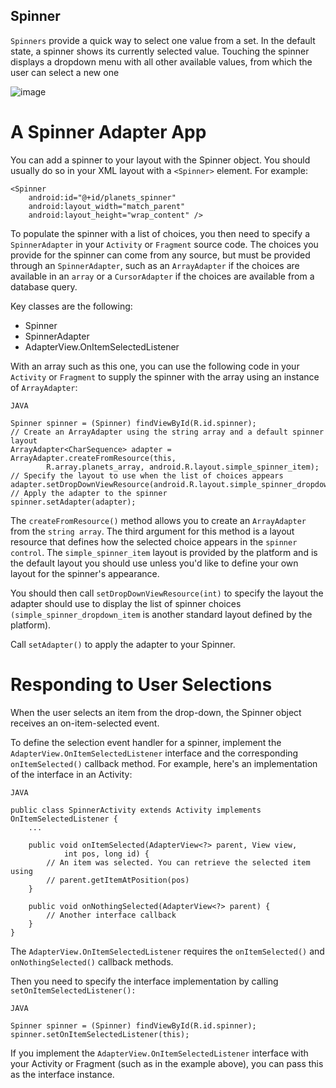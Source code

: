 ## Spinner
`Spinners` provide a quick way to select one value from a set. In the default state, a spinner shows its currently selected value. Touching the spinner displays a dropdown menu with all other available values, from which the user can select a new one

![image](https://user-images.githubusercontent.com/65861136/115913226-fe098680-a478-11eb-899d-235fdcde1a11.png)

# A Spinner Adapter App
You can add a spinner to your layout with the Spinner object. You should usually do so in your XML layout with a `<Spinner>` element. For example:

```
<Spinner
    android:id="@+id/planets_spinner"
    android:layout_width="match_parent"
    android:layout_height="wrap_content" />
```    
To populate the spinner with a list of choices, you then need to specify a `SpinnerAdapter` in your `Activity` or `Fragment` source code.
The choices you provide for the spinner can come from any source, but must be provided through an `SpinnerAdapter`, such as an `ArrayAdapter` if the choices are available in an `array` or a `CursorAdapter` if the choices are available from a database query.


Key classes are the following:

- Spinner
- SpinnerAdapter
- AdapterView.OnItemSelectedListener

With an array such as this one, you can use the following code in your `Activity` or `Fragment` to supply the spinner with the array using an instance of `ArrayAdapter`:

```
JAVA

Spinner spinner = (Spinner) findViewById(R.id.spinner);
// Create an ArrayAdapter using the string array and a default spinner layout
ArrayAdapter<CharSequence> adapter = ArrayAdapter.createFromResource(this,
        R.array.planets_array, android.R.layout.simple_spinner_item);
// Specify the layout to use when the list of choices appears
adapter.setDropDownViewResource(android.R.layout.simple_spinner_dropdown_item);
// Apply the adapter to the spinner
spinner.setAdapter(adapter);
```
The `createFromResource()` method allows you to create an `ArrayAdapter` from the `string array`. The third argument for this method is a layout resource that defines how the selected choice appears in the `spinner control`. The `simple_spinner_item` layout is provided by the platform and is the default layout you should use unless you'd like to define your own layout for the spinner's appearance.

You should then call `setDropDownViewResource(int)` to specify the layout the adapter should use to display the list of spinner choices `(simple_spinner_dropdown_item` is another standard layout defined by the platform).

Call `setAdapter()` to apply the adapter to your Spinner.

# Responding to User Selections
When the user selects an item from the drop-down, the Spinner object receives an on-item-selected event.

To define the selection event handler for a spinner, implement the `AdapterView.OnItemSelectedListener` interface and the corresponding `onItemSelected()` callback method. For example, here's an implementation of the interface in an Activity:

```
JAVA

public class SpinnerActivity extends Activity implements OnItemSelectedListener {
    ...

    public void onItemSelected(AdapterView<?> parent, View view,
            int pos, long id) {
        // An item was selected. You can retrieve the selected item using
        // parent.getItemAtPosition(pos)
    }

    public void onNothingSelected(AdapterView<?> parent) {
        // Another interface callback
    }
}
```

The `AdapterView.OnItemSelectedListener` requires the `onItemSelected()` and `onNothingSelected()` callback methods.

Then you need to specify the interface implementation by calling `setOnItemSelectedListener():`

```
JAVA

Spinner spinner = (Spinner) findViewById(R.id.spinner);
spinner.setOnItemSelectedListener(this);
```
If you implement the `AdapterView.OnItemSelectedListener` interface with your Activity or Fragment (such as in the example above), you can pass this as the interface instance.
